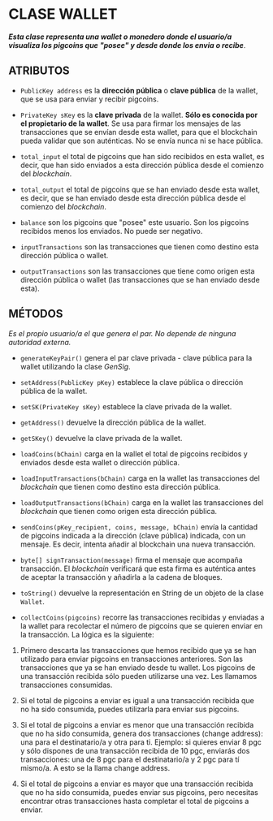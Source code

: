 # CLASE WALLET

***Esta clase representa una wallet o monedero donde el usuario/a visualiza los pigcoins que "posee" y desde donde los envia o recibe***.

## ATRIBUTOS
- ```PublicKey address``` es la **dirección pública** o **clave pública** de la wallet, que se usa para enviar y recibir pigcoins.

- ```PrivateKey sKey``` es la **clave privada** de la wallet. **Sólo es conocida por el propietario de la wallet**. Se usa para firmar 
los mensajes de las transacciones que se envían desde esta wallet, para que el blockchain pueda validar que son auténticas. 
No se envía nunca ni se hace pública.

- ```total_input``` el total de pigcoins que han sido recibidos en esta wallet, es decir, que han sido enviados a esta dirección pública 
desde el comienzo del *blockchain*.

- ```total_output``` el total de pigcoins que se han enviado desde esta wallet, es decir, que se han enviado desde esta 
dirección pública desde el comienzo del *blockchain*.

- ```balance``` son los pigcoins que "posee" este usuario. Son los pigcoins recibidos menos los enviados. No puede ser negativo.

- ```inputTransactions``` son las transacciones que tienen como destino esta dirección pública o wallet.

- ```outputTransactions``` son las transacciones que tiene como origen esta dirección pública o wallet (las transacciones que se 
han enviado desde esta).

## MÉTODOS 

*Es el propio usuario/a el que genera el par. No depende de ninguna autoridad externa.*

- ```generateKeyPair()``` genera el par clave privada - clave pública para la wallet utilizando la clase *GenSig*.

- ```setAddress(PublicKey pKey)``` establece la clave pública o dirección pública de la wallet.

- ```setSK(PrivateKey sKey)``` establece la clave privada de la wallet.

- ```getAddress()``` devuelve la dirección pública de la wallet.

- ```getSKey()``` devuelve la clave privada de la wallet.

- ```loadCoins(bChain)``` carga en la wallet el total de pigcoins recibidos y enviados desde esta wallet o dirección pública.

- ```loadInputTransactions(bChain)``` carga en la wallet las transacciones del *blockchain* que tienen como destino esta dirección 
pública.

- ```loadOutputTransactions(bChain)``` carga en la wallet las transacciones del *blockchain* que tienen como origen esta dirección 
pública.

- ```sendCoins(pKey_recipient, coins, message, bChain)``` envía la cantidad de pigcoins indicada a la dirección (clave pública) indicada, con un mensaje. Es decir,
intenta añadir al blockchain una nueva transacción.

- ```byte[] signTransaction(message)``` firma el mensaje que acompaña transacción. El *blockchain* verificará que esta firma es 
auténtica antes de aceptar la transacción y añadirla a la cadena de bloques.

- ```toString()``` devuelve la representación en String de un objeto de la clase ```Wallet```.

- ```collectCoins(pigcoins)``` recorre las transacciones recibidas y enviadas a la wallet para recolectar el número de pigcoins que se 
quieren enviar en la transacción. La lógica es la siguiente:

1. Primero descarta las transacciones que hemos recibido que ya se han utilizado para
enviar pigcoins en transacciones anteriores. Son las transacciones que ya se han
enviado desde tu wallet. Los pigcoins de una transacción recibida sólo pueden
utilizarse una vez. Les llamamos transacciones consumidas.

2. Si el total de pigcoins a enviar es igual a una transacción recibida que no ha sido
consumida, puedes utilizarla para enviar sus pigcoins.

3. Si el total de pigcoins a enviar es menor que una transacción recibida que no ha sido
consumida, genera dos transacciones (change address): una para el destinatario/a y otra
para ti. Ejemplo: si quieres enviar 8 pgc y sólo dispones de una transacción recibida de
10 pgc, enviarás dos transacciones: una de 8 pgc para el destinatario/a y 2 pgc para tí
mismo/a. A esto se la llama change address.

4. Si el total de pigcoins a enviar es mayor que una transacción recibida que no ha sido
consumida, puedes enviar sus pigcoins, pero necesitas encontrar otras transacciones
hasta completar el total de pigcoins a enviar.
